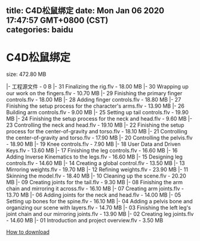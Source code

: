 
title: C4D松鼠绑定
date: Mon Jan 06 2020 17:47:57 GMT+0800 (CST)    
categories: baidu
---

# C4D松鼠绑定
size: 472.80 MB
 
 
|- 工程源文件 - 0 B
|- 31 Finalizing the rig.flv - 18.00 MB
|- 30 Wrapping up our work on the fingers.flv - 10.70 MB
|- 29 Finishing the primary finger controls.flv - 18.00 MB
|- 28 Adding finger controls.flv - 18.80 MB
|- 27 Finishing the setup process for the character's arms.flv - 13.90 MB
|- 26 Building arm controls.flv - 9.00 MB
|- 25 Setting up tail controls.flv - 19.90 MB
|- 24 Finishing the setup process for the neck and head.flv - 9.60 MB
|- 23 Controlling the neck and head.flv - 19.10 MB
|- 22 Finishing the setup process for the center-of-gravity and torso.flv - 18.10 MB
|- 21 Controlling the center-of-gravity and torso.flv - 17.90 MB
|- 20 Controlling the pelvis.flv - 18.90 MB
|- 19 Knee controls.flv - 7.90 MB
|- 18 User Data and Driven Keys.flv - 13.60 MB
|- 17 Finishing the leg controls.flv - 16.60 MB
|- 16 Adding Inverse Kinematics to the legs.flv - 16.60 MB
|- 15 Designing leg controls.flv - 14.60 MB
|- 14 Creating a global control.flv - 13.50 MB
|- 13 Mirroring weights.flv - 19.70 MB
|- 12 Refining weights.flv - 23.90 MB
|- 11 Skinning the model.flv - 18.40 MB
|- 10 Cleaning up the scene.flv - 20.20 MB
|- 09 Creating joints for the tail.flv - 9.30 MB
|- 08 Finishing the arm chain and mirroring it across.flv - 16.10 MB
|- 07 Creating arm joints.flv - 13.70 MB
|- 06 Adding joints for the neck and head.flv - 14.00 MB
|- 05 Setting up bones for the spine.flv - 16.10 MB
|- 04 Adding a pelvis bone and organizing our scene with layers.flv - 14.70 MB
|- 03 Finishing the left leg's joint chain and our mirroring joints.flv - 13.90 MB
|- 02 Creating leg joints.flv - 14.60 MB
|- 01 Introduction and project overview.flv - 3.50 MB

[How to download](https://bpcam.bemobtrk.com/go/2ceec3aa-1ca2-46d6-b9ff-aaa5c184517c?jno=2673)